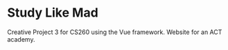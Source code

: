 # Study Like Mad
Creative Project 3 for CS260 using the Vue framework. Website for an ACT academy. 
